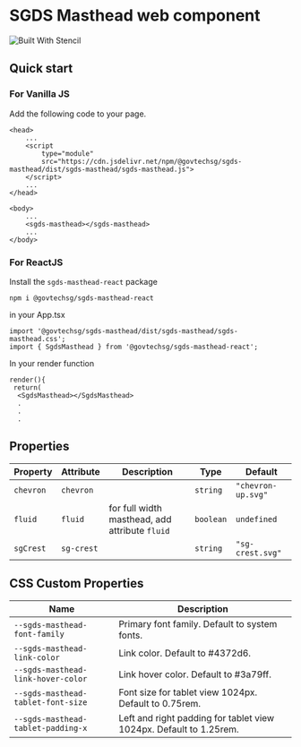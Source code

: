 # SGDS Masthead web component

![Built With Stencil](https://img.shields.io/badge/-Built%20With%20Stencil-16161d.svg?logo=data%3Aimage%2Fsvg%2Bxml%3Bbase64%2CPD94bWwgdmVyc2lvbj0iMS4wIiBlbmNvZGluZz0idXRmLTgiPz4KPCEtLSBHZW5lcmF0b3I6IEFkb2JlIElsbHVzdHJhdG9yIDE5LjIuMSwgU1ZHIEV4cG9ydCBQbHVnLUluIC4gU1ZHIFZlcnNpb246IDYuMDAgQnVpbGQgMCkgIC0tPgo8c3ZnIHZlcnNpb249IjEuMSIgaWQ9IkxheWVyXzEiIHhtbG5zPSJodHRwOi8vd3d3LnczLm9yZy8yMDAwL3N2ZyIgeG1sbnM6eGxpbms9Imh0dHA6Ly93d3cudzMub3JnLzE5OTkveGxpbmsiIHg9IjBweCIgeT0iMHB4IgoJIHZpZXdCb3g9IjAgMCA1MTIgNTEyIiBzdHlsZT0iZW5hYmxlLWJhY2tncm91bmQ6bmV3IDAgMCA1MTIgNTEyOyIgeG1sOnNwYWNlPSJwcmVzZXJ2ZSI%2BCjxzdHlsZSB0eXBlPSJ0ZXh0L2NzcyI%2BCgkuc3Qwe2ZpbGw6I0ZGRkZGRjt9Cjwvc3R5bGU%2BCjxwYXRoIGNsYXNzPSJzdDAiIGQ9Ik00MjQuNywzNzMuOWMwLDM3LjYtNTUuMSw2OC42LTkyLjcsNjguNkgxODAuNGMtMzcuOSwwLTkyLjctMzAuNy05Mi43LTY4LjZ2LTMuNmgzMzYuOVYzNzMuOXoiLz4KPHBhdGggY2xhc3M9InN0MCIgZD0iTTQyNC43LDI5Mi4xSDE4MC40Yy0zNy42LDAtOTIuNy0zMS05Mi43LTY4LjZ2LTMuNkgzMzJjMzcuNiwwLDkyLjcsMzEsOTIuNyw2OC42VjI5Mi4xeiIvPgo8cGF0aCBjbGFzcz0ic3QwIiBkPSJNNDI0LjcsMTQxLjdIODcuN3YtMy42YzAtMzcuNiw1NC44LTY4LjYsOTIuNy02OC42SDMzMmMzNy45LDAsOTIuNywzMC43LDkyLjcsNjguNlYxNDEuN3oiLz4KPC9zdmc%2BCg%3D%3D&colorA=16161d&style=flat-square)

## Quick start
### For Vanilla JS
Add the following code to your page.

```
<head>
    ...
    <script 
        type="module" 
        src="https://cdn.jsdelivr.net/npm/@govtechsg/sgds-masthead/dist/sgds-masthead/sgds-masthead.js">
    </script>
    ...
</head>

<body>
    ...
    <sgds-masthead></sgds-masthead>
    ...
</body>
```

### For ReactJS

Install the ```sgds-masthead-react``` package
```
npm i @govtechsg/sgds-masthead-react
```

in your App.tsx
```
import '@govtechsg/sgds-masthead/dist/sgds-masthead/sgds-masthead.css';
import { SgdsMasthead } from '@govtechsg/sgds-masthead-react';
```

In your render function
```
render(){
 return(
  <SgdsMasthead></SgdsMasthead>
  .
  .
  .
```

## Properties

| Property  | Attribute  | Description                                    | Type      | Default            |
| --------- | ---------- | ---------------------------------------------- | --------- | ------------------ |
| `chevron` | `chevron`  |                                                | `string`  | `"chevron-up.svg"` |
| `fluid`   | `fluid`    | for full width masthead, add attribute `fluid` | `boolean` | `undefined`        |
| `sgCrest` | `sg-crest` |                                                | `string`  | `"sg-crest.svg"`   |

## CSS Custom Properties

| Name                               | Description                                                        |
| ---------------------------------- | ------------------------------------------------------------------ |
| `--sgds-masthead-font-family`      | Primary font family. Default to system fonts.                      |
| `--sgds-masthead-link-color`       | Link color. Default to #4372d6.                                    |
| `--sgds-masthead-link-hover-color` | Link hover color. Default to #3a79ff.                              |
| `--sgds-masthead-tablet-font-size` | Font size for tablet view 1024px. Default to 0.75rem.              |
| `--sgds-masthead-tablet-padding-x` | Left and right padding for tablet view 1024px. Default to 1.25rem. |
